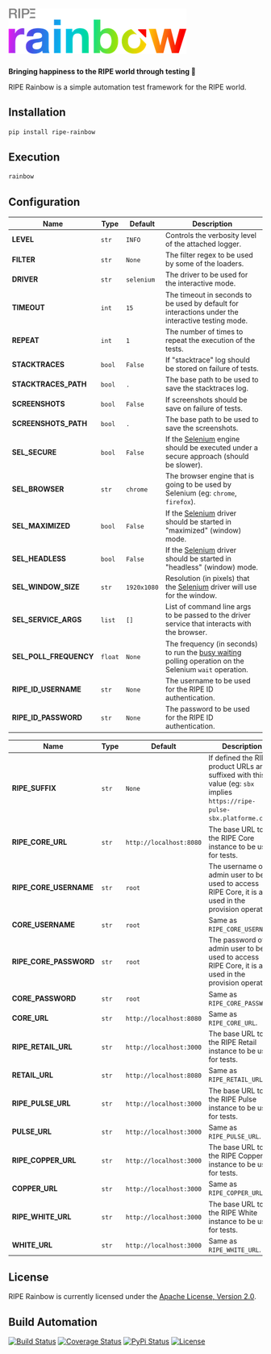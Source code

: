 # [![RIPE Rainbow](res/logo.png)](https://tech.platforme.com)

**Bringing happiness to the RIPE world through testing 🌈**

RIPE Rainbow is a simple automation test framework for the RIPE world.

## Installation

```bash
pip install ripe-rainbow
```

## Execution

```bash
rainbow
```

## Configuration

| Name | Type | Default | Description |
| ----- | ----- | ----- | ----- |
| **LEVEL** | `str` | `INFO` | Controls the verbosity level of the attached logger. |
| **FILTER** | `str` | `None` | The filter regex to be used by some of the loaders. |
| **DRIVER** | `str` | `selenium` | The driver to be used for the interactive mode. |
| **TIMEOUT** | `int` | `15` | The timeout in seconds to be used by default for interactions under the interactive testing mode. |
| **REPEAT** | `int` | `1` | The number of times to repeat the execution of the tests. |
| **STACKTRACES** | `bool` | `False` | If "stacktrace" log should be stored on failure of tests. |
| **STACKTRACES_PATH** | `bool` | `.` | The base path to be used to save the stacktraces log. |
| **SCREENSHOTS** | `bool` | `False` | If screenshots should be save on failure of tests. |
| **SCREENSHOTS_PATH** | `bool` | `.` | The base path to be used to save the screenshots. |
| **SEL_SECURE** | `bool` | `False` | If the [Selenium](https://www.seleniumhq.org) engine should be executed under a secure approach (should be slower). |
| **SEL_BROWSER** | `str` | `chrome` | The browser engine that is going to be used by Selenium (eg: `chrome`, `firefox`). |
| **SEL_MAXIMIZED** | `bool` | `False` | If the [Selenium](https://www.seleniumhq.org) driver should be started in "maximized" (window) mode. |
| **SEL_HEADLESS** | `bool` | `False` | If the [Selenium](https://www.seleniumhq.org) driver should be started in "headless" (window) mode. |
| **SEL_WINDOW_SIZE** | `str` | `1920x1080` | Resolution (in pixels) that the [Selenium](https://www.seleniumhq.org) driver will use for the window. |
| **SEL_SERVICE_ARGS** | `list` | `[]` | List of command line args to be passed to the driver service that interacts with the browser. |
| **SEL_POLL_FREQUENCY** | `float` | `None` | The frequency (in seconds) to run the [busy waiting](https://en.wikipedia.org/wiki/Busy_waiting) polling operation on the Selenium `wait` operation. |
| **RIPE_ID_USERNAME** | `str` | `None` | The username to be used for the RIPE ID authentication. |
| **RIPE_ID_PASSWORD** | `str` | `None` | The password to be used for the RIPE ID authentication. |

| Name | Type | Default |  Description |
| ----- | ----- | ----- | ----- |
| **RIPE_SUFFIX** | `str` | `None` | If defined the RIPE product URLs are suffixed with this value (eg: `sbx` implies `https://ripe-pulse-sbx.platforme.com`). |
| **RIPE_CORE_URL** | `str` | `http://localhost:8080` | The base URL to the RIPE Core instance to be used for tests. |
| **RIPE_CORE_USERNAME** | `str` | `root` | The username of an admin user to be used to access RIPE Core, it is also used in the provision operation. |
| **CORE_USERNAME** | `str` | `root` | Same as `RIPE_CORE_USERNAME`. |
| **RIPE_CORE_PASSWORD** | `str` | `root` | The password of an admin user to be used to access RIPE Core, it is also used in the provision operation. |
| **CORE_PASSWORD** | `str` | `root` | Same as `RIPE_CORE_PASSWORD`. |
| **CORE_URL** | `str` | `http://localhost:8080` | Same as `RIPE_CORE_URL`. |
| **RIPE_RETAIL_URL** | `str` | `http://localhost:3000` | The base URL to the RIPE Retail instance to be used for tests. |
| **RETAIL_URL** | `str` | `http://localhost:8080` | Same as `RIPE_RETAIL_URL`. |
| **RIPE_PULSE_URL** | `str` | `http://localhost:3000` | The base URL to the RIPE Pulse instance to be used for tests. |
| **PULSE_URL** | `str` | `http://localhost:3000` | Same as `RIPE_PULSE_URL`. |
| **RIPE_COPPER_URL** | `str` | `http://localhost:3000` | The base URL to the RIPE Copper instance to be used for tests. |
| **COPPER_URL** | `str` | `http://localhost:3000` | Same as `RIPE_COPPER_URL`. |
| **RIPE_WHITE_URL** | `str` | `http://localhost:3000` | The base URL to the RIPE White instance to be used for tests. |
| **WHITE_URL** | `str` | `http://localhost:3000` | Same as `RIPE_WHITE_URL`. |

## License

RIPE Rainbow is currently licensed under the [Apache License, Version 2.0](http://www.apache.org/licenses/).

## Build Automation

[![Build Status](https://travis-ci.org/ripe-tech/ripe-rainbow.svg?branch=master)](https://travis-ci.org/ripe-tech/ripe-rainbow)
[![Coverage Status](https://coveralls.io/repos/ripe-tech/ripe-rainbow/badge.svg?branch=master)](https://coveralls.io/r/ripe-tech/ripe-rainbow?branch=master)
[![PyPi Status](https://img.shields.io/pypi/v/ripe-rainbow.svg)](https://pypi.python.org/pypi/ripe-rainbow)
[![License](https://img.shields.io/badge/license-Apache%202.0-blue.svg)](https://www.apache.org/licenses/)

